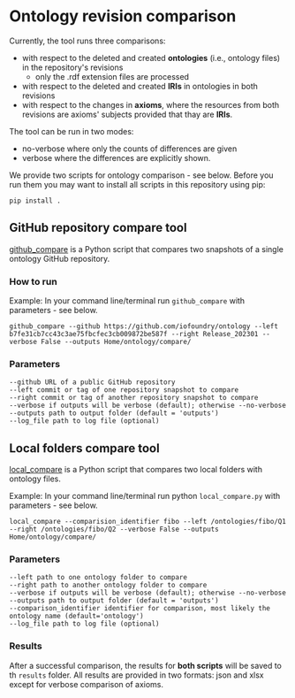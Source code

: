 # Ontology revision comparison
Currently, the tool runs three comparisons:
- with respect to the deleted and created **ontologies** (i.e., ontology files) in the repository's revisions
  - only the .rdf extension files are processed
- with respect to the deleted and created **IRIs** in ontologies in both revisions
- with respect to the changes in **axioms**, where the resources from both revisions are axioms' subjects provided that thay are **IRIs**.


The tool can be run in two modes:
- no-verbose where only the counts of differences are given
- verbose where the differences are explicitly shown.

We provide two scripts for ontology comparison - see below.
Before you run them you may want to install all scripts in this repository using pip:

`pip install .`

## GitHub repository compare tool
[github_compare](https://github.com/edmcouncil/tools/blob/main/edmc_tools/run_github_compare.py) is a Python script that compares two snapshots of a single ontology GitHub repository.
### How to run

Example:
In your command line/terminal run `github_compare` with parameters - see below.
```
github_compare --github https://github.com/iofoundry/ontology --left b7fe31cb7cc43c3ae75fbcfec3cb009872be587f --right Release_202301 --verbose False --outputs Home/ontology/compare/ 
```
### Parameters
```
--github URL of a public GitHub repository
--left commit or tag of one repository snapshot to compare
--right commit or tag of another repository snapshot to compare
--verbose if outputs will be verbose (default); otherwise --no-verbose
--outputs path to output folder (default = 'outputs')
--log_file path to log file (optional)
```


## Local folders compare tool
[local_compare](https://github.com/edmcouncil/tools/blob/main/edmc_tools/run_local_compare.py) is a Python script that compares two local folders with ontology files.

Example:
In your command line/terminal run python `local_compare.py` with parameters - see below.
```
local_compare --comparision_identifier fibo --left /ontologies/fibo/Q1 --right /ontologies/fibo/Q2 --verbose False --outputs Home/ontology/compare/ 
```
### Parameters
```
--left path to one ontology folder to compare
--right path to another ontology folder to compare
--verbose if outputs will be verbose (default); otherwise --no-verbose
--outputs path to output folder (default = 'outputs')
--comparison_identifier identifier for comparison, most likely the ontology name (default='ontology')
--log_file path to log file (optional)
```

### Results
After a successful comparison, the results for **both scripts** will be saved to th `results` folder.
All results are provided in two formats: json and xlsx except for verbose comparison of axioms.

